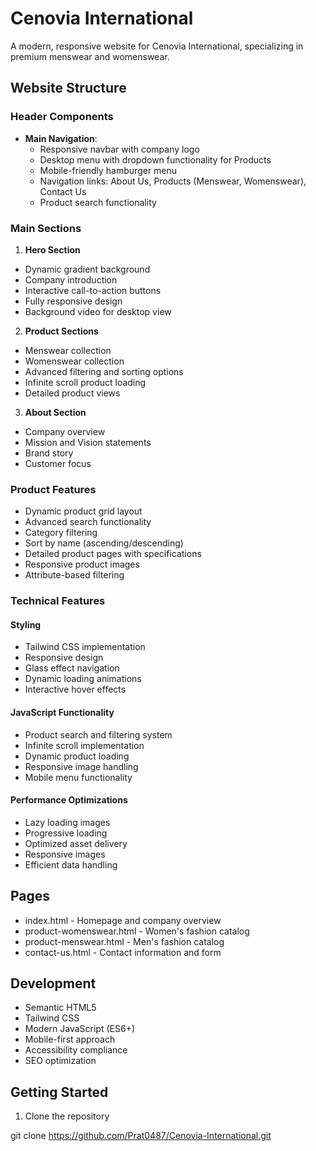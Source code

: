 # Cenovia International

A modern, responsive website for Cenovia International, specializing in premium menswear and womenswear.

## Website Structure

### Header Components
- **Main Navigation**: 
  - Responsive navbar with company logo
  - Desktop menu with dropdown functionality for Products
  - Mobile-friendly hamburger menu
  - Navigation links: About Us, Products (Menswear, Womenswear), Contact Us
  - Product search functionality

### Main Sections

1. **Hero Section**
  - Dynamic gradient background
  - Company introduction
  - Interactive call-to-action buttons
  - Fully responsive design
  - Background video for desktop view

2. **Product Sections**
  - Menswear collection
  - Womenswear collection
  - Advanced filtering and sorting options
  - Infinite scroll product loading
  - Detailed product views

3. **About Section**
  - Company overview
  - Mission and Vision statements
  - Brand story
  - Customer focus

### Product Features
- Dynamic product grid layout
- Advanced search functionality
- Category filtering
- Sort by name (ascending/descending)
- Detailed product pages with specifications
- Responsive product images
- Attribute-based filtering

### Technical Features

#### Styling
- Tailwind CSS implementation
- Responsive design
- Glass effect navigation
- Dynamic loading animations
- Interactive hover effects

#### JavaScript Functionality
- Product search and filtering system
- Infinite scroll implementation
- Dynamic product loading
- Responsive image handling
- Mobile menu functionality

#### Performance Optimizations
- Lazy loading images
- Progressive loading
- Optimized asset delivery
- Responsive images
- Efficient data handling

## Pages
- index.html - Homepage and company overview
- product-womenswear.html - Women's fashion catalog
- product-menswear.html - Men's fashion catalog
- contact-us.html - Contact information and form

## Development
- Semantic HTML5
- Tailwind CSS
- Modern JavaScript (ES6+)
- Mobile-first approach
- Accessibility compliance
- SEO optimization

## Getting Started
1. Clone the repository

git clone https://github.com/Prat0487/Cenovia-International.git

